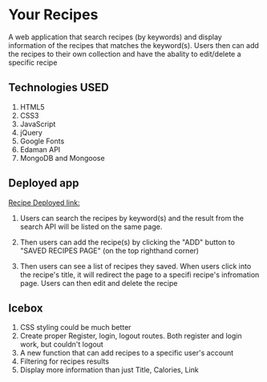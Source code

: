 # Your Recipes <br/>
A web application that search recipes (by keywords)  and display information of the recipes that matches the keyword(s). Users then can add the recipes to their own collection and have the abality to edit/delete a specific recipe 

## Technologies USED <br/>
1. HTML5
2. CSS3
3. JavaScript
4. jQuery
5. Google Fonts
6. Edaman API
7. MongoDB and Mongoose

## Deployed app <br/>
[Recipe Deployed link: ](https://shielded-peak-31298.herokuapp.com/)

1. Users can search the recipes by keyword(s) and the result from the search API will be listed on the same page. 

2. Then users can add the recipe(s) by clicking the "ADD" button to "SAVED RECIPES PAGE" (on the top righthand corner)

3. Then users can see a list of recipes they saved. When users click into the recipe's title, it will redirect the page to a specifi recipe's infromation page. Users can then edit and delete the recipe 

## Icebox <br/>
1. CSS styling could be much better 
2. Create proper Register, login, logout routes. Both register and login work, but couldn't logout
3. A new function that can add recipes to a specific user's account
4. Filtering for recipes results
5. Display more information than just Title, Calories, Link